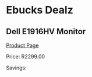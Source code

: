 
# Ebucks Dealz
## Dell E1916HV Monitor
[Product Page](https://www.ebucks.com/web/shop/productSelected.do?prodId=1233044802&catId=1233326260)

Price: R2299.00

Savings: 


	